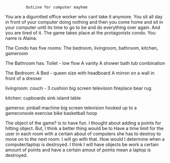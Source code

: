              OutLine for computer mayhem

You are a digurntled office worker who cant take it anymore. You sit all day in front of your computer
doing nothing and then you come home and sit in your computer until its time to go to be and do
everything over again. And you are tired of it. The game takes place at the protagonists condo. You
name is Alaina. 

The Condo has five rooms: The bedroom, livingroom, bathroom, kitchen, gameroom

The Bathroom has: 
Toilet - low flow
A vanity 
A shower bath tub combination

The Bedroom: 
A Bed - queen size with headboard
A mirron on a wall in front of a dresser

livingroom: 
couch - 3 cushion
big screen television
fireplace
bear rug

kitchen:
cupboards
sink
island
table

gameroo:
pinball machine
big screen television hooked up to a gameconsole
exercise bike
basketball hoop

The object of the game? is to have fun. I thought about adding a points for hitting object.
But, I think a better thing would be to Have a time limit for the user in each room with a certain
about of computers she has to destroy to move on to the next room. I will go with that. How
would I determine when a computer/laptop is destroyed. I think I will have objects be work a 
certain amount of points and have a certain amout of points mean a laptop is destroyed. 

